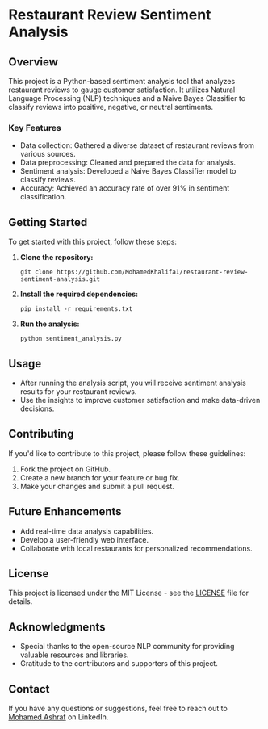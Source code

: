 # Restaurant Review Sentiment Analysis

## Overview

This project is a Python-based sentiment analysis tool that analyzes restaurant reviews to gauge customer satisfaction. It utilizes Natural Language Processing (NLP) techniques and a Naive Bayes Classifier to classify reviews into positive, negative, or neutral sentiments.

### Key Features

- Data collection: Gathered a diverse dataset of restaurant reviews from various sources.
- Data preprocessing: Cleaned and prepared the data for analysis.
- Sentiment analysis: Developed a Naive Bayes Classifier model to classify reviews.
- Accuracy: Achieved an accuracy rate of over 91% in sentiment classification.

## Getting Started

To get started with this project, follow these steps:

1. **Clone the repository:**

    ```
    git clone https://github.com/MohamedKhalifa1/restaurant-review-sentiment-analysis.git
    ```

2. **Install the required dependencies:**

    ```
    pip install -r requirements.txt
    ```

3. **Run the analysis:**

    ```
    python sentiment_analysis.py
    ```

## Usage

- After running the analysis script, you will receive sentiment analysis results for your restaurant reviews.
- Use the insights to improve customer satisfaction and make data-driven decisions.

## Contributing

If you'd like to contribute to this project, please follow these guidelines:

1. Fork the project on GitHub.
2. Create a new branch for your feature or bug fix.
3. Make your changes and submit a pull request.

## Future Enhancements

- Add real-time data analysis capabilities.
- Develop a user-friendly web interface.
- Collaborate with local restaurants for personalized recommendations.

## License

This project is licensed under the MIT License - see the [LICENSE](LICENSE) file for details.

## Acknowledgments

- Special thanks to the open-source NLP community for providing valuable resources and libraries.
- Gratitude to the contributors and supporters of this project.

## Contact

If you have any questions or suggestions, feel free to reach out to [Mohamed Ashraf]([https://www.linkedin.com/in/yourname/](https://www.linkedin.com/in/mohamed-ashraf-696873213/)https://www.linkedin.com/in/mohamed-ashraf-696873213) on LinkedIn.

